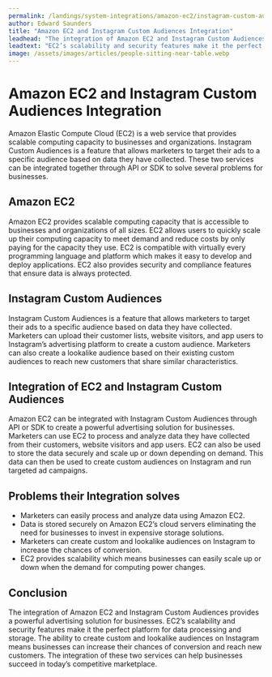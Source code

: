 ```yaml
---
permalink: /landings/system-integrations/amazon-ec2/instagram-custom-audiences
author: Edward Saunders
title: "Amazon EC2 and Instagram Custom Audiences Integration"
leadhead: "The integration of Amazon EC2 and Instagram Custom Audiences provides a powerful advertising solution for businesses"
leadtext: "EC2’s scalability and security features make it the perfect platform for data processing and storage. The ability to create custom and lookalike audiences on Instagram means businesses can increase their chances of conversion and reach new customers. The integration of these two services can help businesses succeed in today’s competitive marketplace."
image: /assets/images/articles/people-sitting-near-table.webp
---
```

<div class="arttext">
<!-- Introduction to the post -->
<h1>Amazon EC2 and Instagram Custom Audiences Integration</h1>
<p>Amazon Elastic Compute Cloud (EC2) is a web service that provides scalable computing capacity to businesses and organizations. Instagram Custom Audiences is a feature that allows marketers to target their ads to a specific audience based on data they have collected. These two services can be integrated together through API or SDK to solve several problems for businesses. </p>

<!-- Amazon EC2 -->
<h2>Amazon EC2</h2>
<p>Amazon EC2 provides scalable computing capacity that is accessible to businesses and organizations of all sizes. EC2 allows users to quickly scale up their computing capacity to meet demand and reduce costs by only paying for the capacity they use. EC2 is compatible with virtually every programming language and platform which makes it easy to develop and deploy applications. EC2 also provides security and compliance features that ensure data is always protected.</p>

<!-- Instagram Custom Audiences -->
<h2>Instagram Custom Audiences</h2>
<p>Instagram Custom Audiences is a feature that allows marketers to target their ads to a specific audience based on data they have collected. Marketers can upload their customer lists, website visitors, and app users to Instagram’s advertising platform to create a custom audience. Marketers can also create a lookalike audience based on their existing custom audiences to reach new customers that share similar characteristics.</p>

<!-- Integration of EC2 and Instagram Custom Audiences -->
<h2>Integration of EC2 and Instagram Custom Audiences</h2>
<p>Amazon EC2 can be integrated with Instagram Custom Audiences through API or SDK to create a powerful advertising solution for businesses. Marketers can use EC2 to process and analyze data they have collected from their customers, website visitors and app users. EC2 can also be used to store the data securely and scale up or down depending on demand. This data can then be used to create custom audiences on Instagram and run targeted ad campaigns. </p>

<!-- Problems their Integration solves -->
<h2>Problems their Integration solves</h2>
<ul>
    <li>Marketers can easily process and analyze data using Amazon EC2.</li>
    <li>Data is stored securely on Amazon EC2’s cloud servers eliminating the need for businesses to invest in expensive storage solutions.</li>
    <li>Marketers can create custom and lookalike audiences on Instagram to increase the chances of conversion.</li>
    <li>EC2 provides scalability which means businesses can easily scale up or down when the demand for computing power changes.</li>
</ul>

<!-- Conclusion -->
<h2>Conclusion</h2>
<p>The integration of Amazon EC2 and Instagram Custom Audiences provides a powerful advertising solution for businesses. EC2’s scalability and security features make it the perfect platform for data processing and storage. The ability to create custom and lookalike audiences on Instagram means businesses can increase their chances of conversion and reach new customers. The integration of these two services can help businesses succeed in today’s competitive marketplace.</p>

</div>
